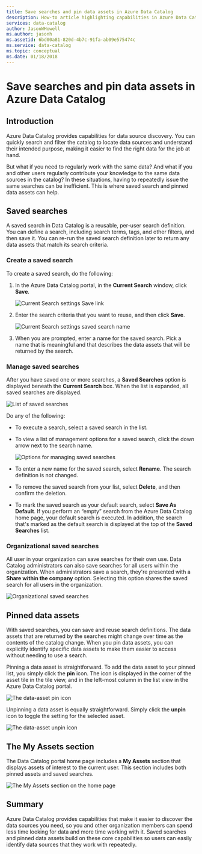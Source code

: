 ```yaml
---
title: Save searches and pin data assets in Azure Data Catalog
description: How-to article highlighting capabilities in Azure Data Catalog for saving data sources and data assets for later use.
services: data-catalog
author: JasonWHowell
ms.author: jasonh
ms.assetid: 6bd00a81-820d-4b7c-91fa-ab09e575474c
ms.service: data-catalog
ms.topic: conceptual
ms.date: 01/18/2018
---
```

# Save searches and pin data assets in Azure Data Catalog
## Introduction
Azure Data Catalog provides capabilities for data source discovery. You can quickly search and filter the catalog to locate data sources and understand their intended purpose, making it easier to find the right data for the job at hand.

But what if you need to regularly work with the same data? And what if you and other users regularly contribute your knowledge to the same data sources in the catalog? In these situations, having to repeatedly issue the same searches can be inefficient. This is where saved search and pinned data assets can help.

## Saved searches
A saved search in Data Catalog is a reusable, per-user search definition. You can define a search, including search terms, tags, and other filters, and then save it. You can re-run the saved search definition later to return any data assets that match its search criteria.

### Create a saved search
To create a saved search, do the following:
1. In the Azure Data Catalog portal, in the **Current Search** window, click **Save**. 

    ![Current Search settings Save link](./media/data-catalog-how-to-save-pin/01-save-option.png) 

2. Enter the search criteria that you want to reuse, and then click **Save**.

    ![Current Search settings saved search name](./media/data-catalog-how-to-save-pin/02-name.png)

3. When you are prompted, enter a name for the saved search. Pick a name that is meaningful and that describes the data assets that will be returned by the search.

### Manage saved searches
After you have saved one or more searches, a **Saved Searches** option is displayed beneath the **Current Search** box. When the list is expanded, all saved searches are displayed.

 ![List of saved searches](./media/data-catalog-how-to-save-pin/03-list.png)

Do any of the following:

* To execute a search, select a saved search in the list.

* To view a list of management options for a saved search, click the down arrow next to the search name.

    ![Options for managing saved searches](./media/data-catalog-how-to-save-pin/04-managing.png)

* To enter a new name for the saved search, select **Rename**. The search definition is not changed.

* To remove the saved search from your list, select **Delete**, and then confirm the deletion.

* To mark the saved search as your default search, select **Save As Default**. If you perform an “empty” search from the Azure Data Catalog home page, your default search is executed. In addition, the search that's marked as the default search is displayed at the top of the **Saved Searches** list.

### Organizational saved searches
All user in your organization can save searches for their own use. Data Catalog administrators can also save searches for all users within the organization. When administrators save a search, they're presented with a **Share within the company** option. Selecting this option shares the saved search for all users in the organization.

 ![Organizational saved searches](./media/data-catalog-how-to-save-pin/08-organizational-saved-search.png)

## Pinned data assets
With saved searches, you can save and reuse search definitions. The data assets that are returned by the searches might change over time as the contents of the catalog change. When you pin data assets, you can explicitly identify specific data assets to make them easier to access without needing to use a search.

Pinning a data asset is straightforward. To add the data asset to your pinned list, you simply click the **pin** icon. The icon is displayed in the corner of the asset tile in the tile view, and in the left-most column in the list view in the Azure Data Catalog portal.

![The data-asset pin icon](./media/data-catalog-how-to-save-pin/05-pinning.png)

Unpinning a data asset is equally straightforward. Simply click the **unpin** icon to toggle the setting for the selected asset.

![The data-asset unpin icon](./media/data-catalog-how-to-save-pin/06-unpinning.png)

## The My Assets section
The Data Catalog portal home page includes a **My Assets** section that displays assets of interest to the current user. This section includes both pinned assets and saved searches.

![The My Assets section on the home page](./media/data-catalog-how-to-save-pin/07-my-assets.png)

## Summary
Azure Data Catalog provides capabilities that make it easier to discover the data sources you need, so you and other organization members can spend less time looking for data and more time working with it. Saved searches and pinned data assets build on these core capabilities so users can easily identify data sources that they work with repeatedly.
